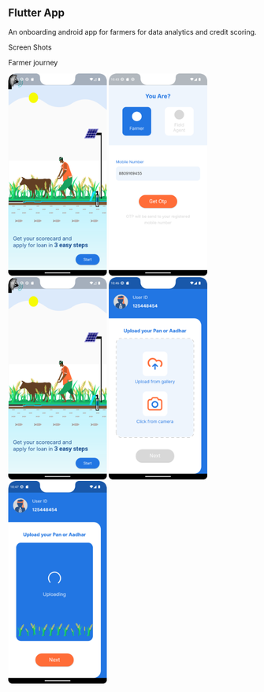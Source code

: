 ## Flutter App ##

An onboarding android app for farmers for data analytics and credit scoring.

Screen Shots

Farmer journey
<div>
<img src="./screenshots/Screenshot_20230815_104225.png" alt="Flash Screen" width="200"/>
<img src="./screenshots/Screenshot_20230815_104344.png" alt="Login Screen" width="200"/>
<img src="./screenshots/Screenshot_20230815_104225.png" alt="Flash Screen" width="200"/>
<img src="./screenshots/Screenshot_20230815_104648.png" alt="Upload document" width="200"/>
<img src="./screenshots/Screenshot_20230815_104722.png" alt="Verify and upload" width="200"/>
</div>
